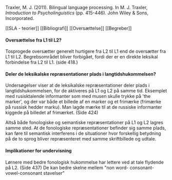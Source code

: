             

Traxler, M. J. (2011). Bilingual language processing. In M. J. Traxler, _Introduction to Psycholinguistics_ (pp. 415-446). John Wiley & Sons, Incorporated.

[[SLA - teorier]]
[[Bibliografi]]
[[Oversættelse]]
[[Begreber]]

#### Oversættelse fra L1 til L2?
Tosprogede oversætter generelt hurtigere fra L2 til L1 end de oversætter fra L1 til L2. Begrebsområdet bliver forbigået, fordi der er en direkte leksikal forbindelse fra L2 til L1. (side 418.)

#### Deler de leksikalske repræsentationer plads i langtidshukommelsen?
Undersøgelser viser at de leksikalske repræsentationer deler plads i langtidshukommelsen, for de aktiveres på L1 og L2 på samme tid. Eksemplet med rusisktalende informanter som med musen skulle trykke på 'the marker', og der var både et billede af en marker og et frimærke (frimærke på russisk hedder marku). Man lagde mærke til at de russiske informanter kiggede på billedet af frimærket. (Side 424)

Altså både fonologiske og semantiske repræsentationer på L1 og L2  lagres samme sted. At de fonologiske repræsentationer befinder sig samme plads, kan føre til semantisk interferens i de situationer hvor forskellig betydning på de to sprog bliver repræsenteret med samme skriftbillede og udtale.

#### Implikationer for undervisning
Lørnere med bedre fonologisk hukommelse har lettere ved at tale flydende på L2. (Side 437) De kan bedre skelne mellem "non word- consonant-vowel-consonant stavelser"